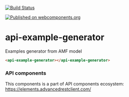 [![Build Status](https://travis-ci.org/advanced-rest-client/api-url-data-model.svg?branch=stage)](https://travis-ci.org/advanced-rest-client/api-example-generator)

[![Published on webcomponents.org](https://img.shields.io/badge/webcomponents.org-published-blue.svg)](https://www.webcomponents.org/element/advanced-rest-client/api-example-generator)

# api-example-generator

Examples generator from AMF model

```html
<api-example-generator></api-example-generator>
```

### API components

This components is a part of API components ecosystem: https://elements.advancedrestclient.com/
